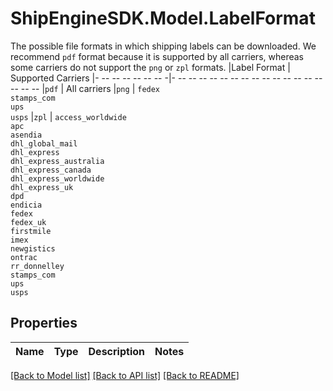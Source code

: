 # ShipEngineSDK.Model.LabelFormat
The possible file formats in which shipping labels can be downloaded.  We recommend `pdf` format because it is supported by all carriers, whereas some carriers do not support the `png` or `zpl` formats.  |Label Format  | Supported Carriers |- -- -- -- -- -- -- -|- -- -- -- -- -- -- -- -- -- -- -- -- -- -- -- -- -- |`pdf`         | All carriers |`png`         | `fedex` <br> `stamps_com` <br> `ups` <br> `usps` |`zpl`         | `access_worldwide` <br> `apc` <br> `asendia` <br> `dhl_global_mail` <br> `dhl_express` <br> `dhl_express_australia` <br> `dhl_express_canada` <br> `dhl_express_worldwide` <br> `dhl_express_uk` <br> `dpd` <br> `endicia` <br> `fedex` <br> `fedex_uk` <br> `firstmile` <br> `imex` <br> `newgistics` <br> `ontrac` <br> `rr_donnelley` <br> `stamps_com` <br> `ups` <br> `usps` 

## Properties

Name | Type | Description | Notes
------------ | ------------- | ------------- | -------------

[[Back to Model list]](../README.md#documentation-for-models) [[Back to API list]](../README.md#documentation-for-api-endpoints) [[Back to README]](../README.md)

